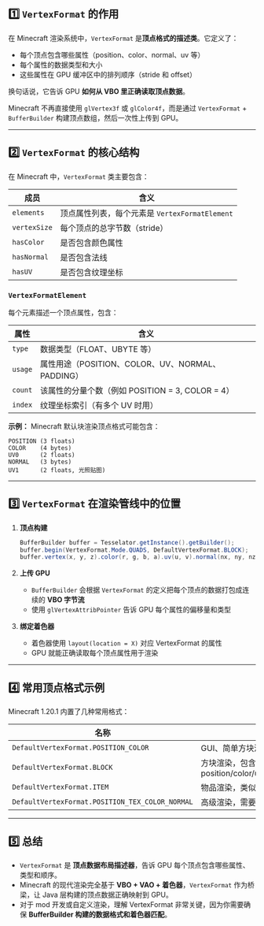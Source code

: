 ## 1️⃣ `VertexFormat` 的作用

在 Minecraft 渲染系统中，`VertexFormat` 是**顶点格式的描述类**。它定义了：

* 每个顶点包含哪些属性（position、color、normal、uv 等）
* 每个属性的数据类型和大小
* 这些属性在 GPU 缓冲区中的排列顺序（stride 和 offset）

换句话说，它告诉 GPU **如何从 VBO 里正确读取顶点数据**。

Minecraft 不再直接使用 `glVertex3f` 或 `glColor4f`，而是通过 `VertexFormat` + `BufferBuilder` 构建顶点数组，然后一次性上传到 GPU。

---

## 2️⃣ `VertexFormat` 的核心结构

在 Minecraft 中，`VertexFormat` 类主要包含：

| 成员           | 含义                                 |
| ------------ | ---------------------------------- |
| `elements`   | 顶点属性列表，每个元素是 `VertexFormatElement` |
| `vertexSize` | 每个顶点的总字节数（stride）                  |
| `hasColor`   | 是否包含颜色属性                           |
| `hasNormal`  | 是否包含法线                             |
| `hasUV`      | 是否包含纹理坐标                           |

### `VertexFormatElement`

每个元素描述一个顶点属性，包含：

| 属性      | 含义                                     |
| ------- | -------------------------------------- |
| `type`  | 数据类型（FLOAT、UBYTE 等）                    |
| `usage` | 属性用途（POSITION、COLOR、UV、NORMAL、PADDING） |
| `count` | 该属性的分量个数（例如 POSITION = 3, COLOR = 4）   |
| `index` | 纹理坐标索引（有多个 UV 时用）                      |

**示例：**
Minecraft 默认块渲染顶点格式可能包含：

```text
POSITION (3 floats)
COLOR    (4 bytes)
UV0      (2 floats)
NORMAL   (3 bytes)
UV1      (2 floats, 光照贴图)
```

---

## 3️⃣ `VertexFormat` 在渲染管线中的位置

1. **顶点构建**

   ```java
   BufferBuilder buffer = Tesselator.getInstance().getBuilder();
   buffer.begin(VertexFormat.Mode.QUADS, DefaultVertexFormat.BLOCK);
   buffer.vertex(x, y, z).color(r, g, b, a).uv(u, v).normal(nx, ny, nz).endVertex();
   ```

2. **上传 GPU**

   * `BufferBuilder` 会根据 `VertexFormat` 的定义把每个顶点的数据打包成连续的 **VBO 字节流**
   * 使用 `glVertexAttribPointer` 告诉 GPU 每个属性的偏移量和类型

3. **绑定着色器**

   * 着色器使用 `layout(location = X)` 对应 VertexFormat 的属性
   * GPU 就能正确读取每个顶点属性用于渲染

---

## 4️⃣ 常用顶点格式示例

Minecraft 1.20.1 内置了几种常用格式：

| 名称                                              | 用途                                        |
| ----------------------------------------------- | ----------------------------------------- |
| `DefaultVertexFormat.POSITION_COLOR`            | GUI、简单方块渲染                                |
| `DefaultVertexFormat.BLOCK`                     | 方块渲染，包含 position/color/uv/normal/lightmap |
| `DefaultVertexFormat.ITEM`                      | 物品渲染，类似 BLOCK                             |
| `DefaultVertexFormat.POSITION_TEX_COLOR_NORMAL` | 高级渲染，需要所有属性                               |

---

## 5️⃣ 总结

* `VertexFormat` 是 **顶点数据布局描述器**，告诉 GPU 每个顶点包含哪些属性、类型和顺序。
* Minecraft 的现代渲染完全基于 **VBO + VAO + 着色器**，`VertexFormat` 作为桥梁，让 Java 层构建的顶点数据正确映射到 GPU。
* 对于 mod 开发或自定义渲染，理解 VertexFormat 非常关键，因为你需要确保 **BufferBuilder 构建的数据格式和着色器匹配**。

